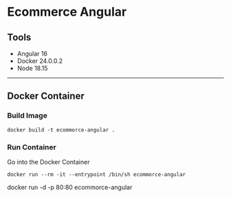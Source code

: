 # Ecommerce Angular

## Tools
- Angular 16
- Docker 24.0.0.2
- Node 18.15

---

## Docker Container

### Build Image

`docker build -t ecommorce-angular .`

### Run Container


Go into the Docker Container

`docker run --rm -it --entrypoint /bin/sh ecommorce-angular`


docker run -d -p 80:80 ecommorce-angular